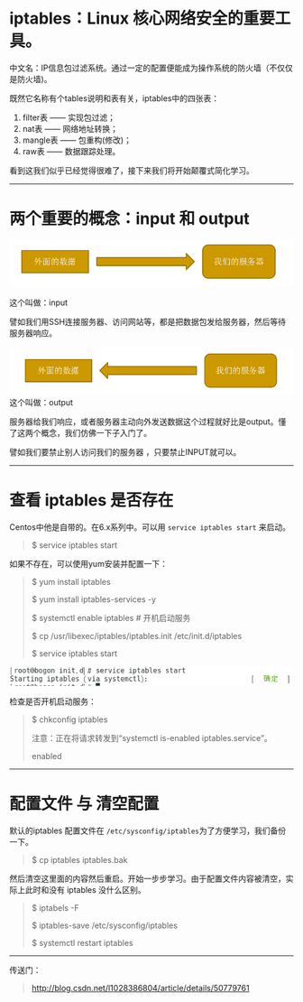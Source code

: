 # iptables：Linux 核心网络安全的重要工具。

中文名：IP信息包过滤系统。通过一定的配置便能成为操作系统的防火墙（不仅仅是防火墙\)。

既然它名称有个tables说明和表有关，iptables中的四张表：

1. filter表 —— 实现包过滤；
2. nat表 —— 网络地址转换；
3. mangle表 —— 包重构\(修改\)；
4. raw表 —— 数据跟踪处理。

看到这我们似乎已经觉得很难了，接下来我们将开始颠覆式简化学习。

---

# 两个重要的概念：input 和 output

![](/assets/05f4f25a-de27-4f27-ba36-7dd21c833e8fimport.png)

这个叫做：input

譬如我们用SSH连接服务器、访问网站等，都是把数据包发给服务器，然后等待服务器响应。

![](/assets/9d4a564f-0d2e-484a-bf2f-3bee2393d709import.png)这个叫做：output

服务器给我们响应，或者服务器主动向外发送数据这个过程就好比是output。懂了这两个概念，我们仿佛一下子入门了。

譬如我们要禁止别人访问我们的服务器 ，只要禁止INPUT就可以。

---

# 查看 iptables 是否存在

Centos中他是自带的。在6.x系列中。可以用 `service iptables start` 来启动。

> $ service iptables start

如果不存在，可以使用yum安装并配置一下：

> $ yum install iptables
>
> $ yum install iptables-services -y
>
> $ systemctl enable iptables    \# 开机启动服务
>
> $ cp /usr/libexec/iptables/iptables.init /etc/init.d/iptables
>
> $ service iptables start

![](/assets/0ed9d991-ec0d-41eb-8a6e-f19cf4655cb7import.png)

检查是否开机启动服务：

> $ chkconfig iptables
>
> 注意：正在将请求转发到“systemctl is-enabled iptables.service”。
>
> enabled

---

# 配置文件 与 清空配置

默认的iptables 配置文件在 `/etc/sysconfig/iptables`为了方便学习，我们备份一下。

> $ cp iptables iptables.bak

然后清空这里面的内容然后重启。开始一步步学习。由于配置文件内容被清空，实际上此时和没有 iptables 没什么区别。

> $ iptabels -F
>
> $ iptables-save /etc/sysconfig/iptables
>
> $ systemctl restart iptables

---

传送门：

> http://blog.csdn.net/l1028386804/article/details/50779761



